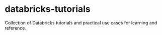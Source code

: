 # databricks-tutorials
Collection of Databricks tutorials and practical use cases for learning and reference.
